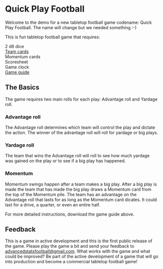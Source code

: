 # Quick Play Football

Welcome to the demo for a new tabletop football game codename: Quick Play Football. The name will change but we needed something :-)

This is fun tabletop football game that requires:

2 d6 dice\
[Team cards](https://github.com/brianhaferkamp/quickplayfootball/raw/main/Quick%20Play%20Football.pdf)\
Momentum cards\
Scoresheet\
Game clock\
[Game guide](https://github.com/brianhaferkamp/quickplayfootball/raw/main/Quick%20Play%20Tabletop%20Football%20Game%20Guide.pdf)

## The Basics

The game requires two main rolls for each play: Advantage roll and Yardage roll. 

### Advantage roll

The Advantage roll determines which team will control the play and dictate the action. The winner of the advantage roll will roll for yardage or big plays. 

### Yardage roll

The team that wins the Advantage roll will roll to see how much yardage was gained on the play or to see if a big play has happened.

### Momentum

Momentum swings happen after a team makes a big play. After a big play is made the team that has made the big play draws a Momentum card from the top of the Momentum pile. The team has an advantage on the Advantage roll that lasts for as long as the Momentum card dicates. It could last for a drive, a quarter, or even an entire half.

For more detailed instructions, download the game guide above.

## Feedback

This is a game in active development and this is the first public release of the game. Please play the game a bit and send your feedback to advancedstatsfootball@gmail.com. What works with the game and what could be improved? Be part of the active development of a game that will go into production and become a commercial tabletop football game!
